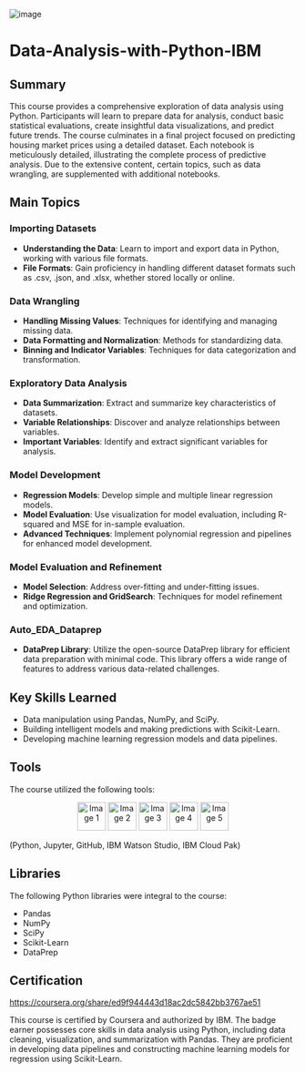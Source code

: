 ![image](https://github.com/user-attachments/assets/661616ed-23b4-4b53-83c2-da79ae3389da)
# Data-Analysis-with-Python-IBM

## Summary

This course provides a comprehensive exploration of data analysis using Python. Participants will learn to prepare data for analysis, conduct basic statistical evaluations, create insightful data visualizations, and predict future trends. The course culminates in a final project focused on predicting housing market prices using a detailed dataset. Each notebook is meticulously detailed, illustrating the complete process of predictive analysis. Due to the extensive content, certain topics, such as data wrangling, are supplemented with additional notebooks.

## Main Topics

### Importing Datasets

- **Understanding the Data**: Learn to import and export data in Python, working with various file formats.
- **File Formats**: Gain proficiency in handling different dataset formats such as .csv, .json, and .xlsx, whether stored locally or online.

### Data Wrangling

- **Handling Missing Values**: Techniques for identifying and managing missing data.
- **Data Formatting and Normalization**: Methods for standardizing data.
- **Binning and Indicator Variables**: Techniques for data categorization and transformation.

### Exploratory Data Analysis

- **Data Summarization**: Extract and summarize key characteristics of datasets.
- **Variable Relationships**: Discover and analyze relationships between variables.
- **Important Variables**: Identify and extract significant variables for analysis.

### Model Development

- **Regression Models**: Develop simple and multiple linear regression models.
- **Model Evaluation**: Use visualization for model evaluation, including R-squared and MSE for in-sample evaluation.
- **Advanced Techniques**: Implement polynomial regression and pipelines for enhanced model development.

### Model Evaluation and Refinement

- **Model Selection**: Address over-fitting and under-fitting issues.
- **Ridge Regression and GridSearch**: Techniques for model refinement and optimization.

### Auto_EDA_Dataprep

- **DataPrep Library**: Utilize the open-source DataPrep library for efficient data preparation with minimal code. This library offers a wide range of features to address various data-related challenges.

## Key Skills Learned

- Data manipulation using Pandas, NumPy, and SciPy.
- Building intelligent models and making predictions with Scikit-Learn.
- Developing machine learning regression models and data pipelines.

## Tools

The course utilized the following tools:
<p align="center">
  <img src="https://github.com/user-attachments/assets/d3bc23a9-16f9-4a28-87e0-6655e83db45e" alt="Image 1" width="50" height="50">
  <img src="https://github.com/user-attachments/assets/2f93ac70-d090-4966-9b86-9752bdd1e628" alt="Image 2" width="50" height="50">
  <img src="https://github.com/user-attachments/assets/b804fd71-c101-4317-ab76-f0feb7d759d7" alt="Image 3" width="50" height="50">
  <img src="https://github.com/user-attachments/assets/56156bdb-903a-41f6-bbf8-342faee029e9" alt="Image 4" width="50" height="50">
  <img src="https://github.com/user-attachments/assets/71aae686-fa74-4d33-8df3-47e7cd2ada9a" alt="Image 5" width="50" height="50">
</p>
(Python, Jupyter, GitHub, IBM Watson Studio, IBM Cloud Pak)







## Libraries

The following Python libraries were integral to the course:

- Pandas
- NumPy
- SciPy
- Scikit-Learn
- DataPrep

## Certification
https://coursera.org/share/ed9f944443d18ac2dc5842bb3767ae51

This course is certified by Coursera and authorized by IBM. The badge earner possesses core skills in data analysis using Python, including data cleaning, visualization, and summarization with Pandas. They are proficient in developing data pipelines and constructing machine learning models for regression using Scikit-Learn.
